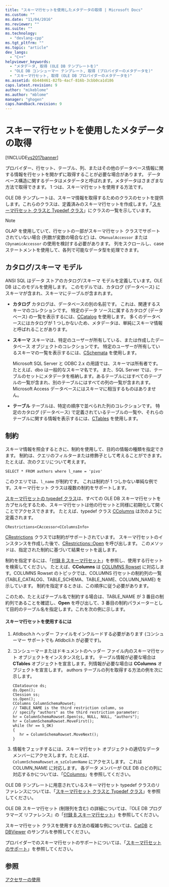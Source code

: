 ```yaml
---
title: "スキーマ行セットを使用したメタデータの取得 | Microsoft Docs"
ms.custom: ""
ms.date: "11/04/2016"
ms.reviewer: ""
ms.suite: ""
ms.technology: 
  - "devlang-cpp"
ms.tgt_pltfrm: ""
ms.topic: "article"
dev_langs: 
  - "C++"
helpviewer_keywords: 
  - "メタデータ, 取得 (OLE DB テンプレートを)"
  - "OLE DB コンシューマー テンプレート, 取得 (プロバイダーのメタデータを)"
  - "スキーマ行セット, 取得 (OLE DB プロバイダーのメタデータを)"
ms.assetid: 6b448461-82fb-4acf-816b-3cbb0ca1d186
caps.latest.revision: 9
author: "mikeblome"
ms.author: "mblome"
manager: "ghogen"
caps.handback.revision: 9
---
```

# スキーマ行セットを使用したメタデータの取得
[!INCLUDE[vs2017banner](../../assembler/inline/includes/vs2017banner.md)]

プロバイダー、行セット、テーブル、列、またはその他のデータベース情報に関する情報を行セットを開かずに取得することが必要な場合があります。  データベース構造に関するデータはメタデータと呼ばれます。メタデータはさまざまな方法で取得できます。  1 つは、スキーマ行セットを使用する方法です。  
  
 OLE DB テンプレートは、スキーマ情報を取得するためのクラスのセットを提供します。これらのクラスは、定義済みのスキーマ行セットを作成します。「[スキーマ行セット クラスと Typedef クラス](../Topic/Schema%20Rowset%20Classes%20and%20Typedef%20Classes.md)」にクラスの一覧を示しています。  
  
> [!NOTE]
>  OLAP を使用していて、行セットの一部がスキーマ行セット クラスでサポートされていない場合 \(列数が変数の場合など\) は、`CManualAccessor` または `CDynamicAccessor` の使用を検討する必要があります。  列をスクロールし、case ステートメントを使用して、各列で可能なデータ型を処理できます。  
  
## カタログ\/スキーマ モデル  
 ANSI SQL はデータ ストアのカタログ\/スキーマ モデルを定義しています。OLE DB はこのモデルを使用します。  このモデルでは、カタログ \(データベース\) にスキーマが含まれ、スキーマにテーブルが含まれます。  
  
-   **カタログ** カタログは、データベースの別の名前です。  これは、関連するスキーマのコレクションです。  特定のデータ ソースに属するカタログ \(データベース\) の一覧を表示するには、[CCatalog](../../data/oledb/ccatalogs-ccataloginfo.md) を使用します。  多くのデータベースにはカタログが 1 つしかないため、メタデータは、単純にスキーマ情報と呼ばれることがあります。  
  
-   **スキーマ** スキーマは、特定のユーザーが所有している、または作成したデータベース オブジェクトのコレクションです。  特定のユーザーが所有しているスキーマの一覧を表示するには、[CSchemata](../../data/oledb/cschemata-cschematainfo.md) を使用します。  
  
     Microsoft SQL Server と ODBC 2.x の用語では、スキーマは所有者です。たとえば、dbo は一般的なスキーマ名です。  また、SQL Server では、テーブルのセットにメタデータを格納します。あるテーブルにはすべてのテーブルの一覧が含まれ、別のテーブルにはすべての列の一覧が含まれます。  Microsoft Access データベースにはスキーマに相当するものはありません。  
  
-   **テーブル** テーブルは、特定の順序で並べられた列のコレクションです。  特定のカタログ \(データベース\) で定義されているテーブルの一覧や、それらのテーブルに関する情報を表示するには、[CTables](../../data/oledb/ctables-ctableinfo.md) を使用します。  
  
## 制約  
 スキーマ情報を照会するときに、制約を使用して、目的の情報の種類を指定できます。  制約は、クエリのフィルターまたは修飾子として考えることができます。  たとえば、次のクエリについて考えます。  
  
```  
SELECT * FROM authors where l_name = 'pivo'  
```  
  
 このクエリでは、`l_name` が制約です。  これは制約が 1 つしかない単純な例です。スキーマ行セット クラスは複数の制約をサポートします。  
  
 [スキーマ行セットの typedef クラス](../Topic/Schema%20Rowset%20Classes%20and%20Typedef%20Classes.md)は、すべての OLE DB スキーマ行セットをカプセル化するため、スキーマ行セットは他の行セットと同様に初期化して開くことでアクセスできます。  たとえば、typedef クラス [CColumns](../../data/oledb/ccolumns-ccolumnsinfo.md) は次のように定義されます。  
  
```  
CRestrictions<CAccessor<CColumnsInfo>  
```  
  
 [CRestrictions](../Topic/CRestrictions%20Class.md) クラスでは制約がサポートされています。  スキーマ行セットのインスタンスを作成した後で、[CRestrictions::Open](../../data/oledb/crestrictions-open.md) を呼び出します。  このメソッドは、指定された制約に基づいて結果セットを返します。  
  
 制約を指定するには、「[付録 B スキーマ行セット](http://go.microsoft.com/fwlink/?LinkId=64681)」を参照し、使用する行セットを検索してください。  たとえば、**CColumns** は [COLUMNS Rowset](http://go.microsoft.com/fwlink/?LinkId=64682) に対応します。COLUMNS Rowset のトピックでは、COLUMNS 行セットの制約列の一覧 \(TABLE\_CATALOG、TABLE\_SCHEMA、TABLE\_NAME、COLUMN\_NAME\) を示しています。  制約を指定するときは、この順序に従う必要があります。  
  
 このため、たとえばテーブル名で制約する場合は、TABLE\_NAME が 3 番目の制約列であることを確認し、**Open** を呼び出して、3 番目の制約パラメーターとして目的のテーブル名を指定します。これを次の例に示します。  
  
#### スキーマ行セットを使用するには  
  
1.  Atldbsch.h ヘッダー ファイルをインクルードする必要があります \(コンシューマー サポートでも Atldbcli.h が必要です\)。  
  
2.  コンシューマーまたはドキュメントのヘッダー ファイル内のスキーマ行セット オブジェクトをインスタンス化します。  テーブル情報が必要な場合は **CTables** オブジェクトを宣言します。列情報が必要な場合は **CColumns** オブジェクトを宣言します。  authors テーブルの列を取得する方法の例を次に示します。  
  
    ```  
    CDataSource ds;  
    ds.Open();  
    CSession ss;  
    ss.Open();  
    CColumns ColumnSchemaRowset;  
    // TABLE_NAME is the third restriction column, so  
    // specify "authors" as the third restriction parameter:  
    hr = ColumnSchemaRowset.Open(ss, NULL, NULL, "authors");  
    hr = ColumnSchemaRowset.MoveFirst();  
    while (hr == S_OK)  
    {  
       hr = ColumnSchemaRowset.MoveNext();  
    }  
    ```  
  
3.  情報をフェッチするには、スキーマ行セット オブジェクトの適切なデータ メンバーにアクセスします。たとえば、`ColumnSchemaRowset.m_szColumnName` にアクセスします。  これは COLUMN\_NAME に対応します。  各データ メンバーが OLE DB のどの列に対応するかについては、「[CColumns](../../data/oledb/ccolumns-ccolumnsinfo.md)」を参照してください。  
  
 OLE DB テンプレートに用意されているスキーマ行セット typedef クラスのリファレンスについては、「[スキーマ行セット クラスと Typedef クラス](../Topic/Schema%20Rowset%20Classes%20and%20Typedef%20Classes.md)」を参照してください。  
  
 OLE DB スキーマ行セット \(制限列を含む\) の詳細については、『OLE DB プログラマーズ リファレンス』の「[付録 B スキーマ行セット](http://go.microsoft.com/fwlink/?LinkId=64681)」を参照してください。  
  
 スキーマ行セット クラスを使用する方法の複雑な例については、[CatDB](http://msdn.microsoft.com/ja-jp/003d516b-2bf6-444e-8be5-4ebaa0b66046) と [DBViewer](http://msdn.microsoft.com/ja-jp/07620f99-c347-4d09-9ebc-2459e8049832) のサンプルを参照してください。  
  
 プロバイダーでのスキーマ行セットのサポートについては、「[スキーマ行セットのサポート](../../data/oledb/supporting-schema-rowsets.md)」を参照してください。  
  
## 参照  
 [アクセサーの使用](../../data/oledb/using-accessors.md)